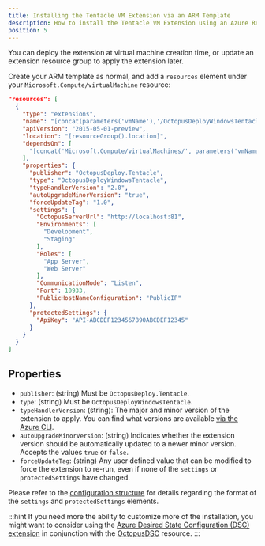 ```yaml
---
title: Installing the Tentacle VM Extension via an ARM Template
description: How to install the Tentacle VM Extension using an Azure Resource Manager (ARM) Template
position: 5
---
```


You can deploy the extension at virtual machine creation time, or update an extension resource group to apply the extension later.

Create your ARM template as normal, and add a `resources` element under your `Microsoft.Compute/virtualMachine` resource:

```json
"resources": [
  {
    "type": "extensions",
    "name": "[concat(parameters('vmName'),'/OctopusDeployWindowsTentacle')]",
    "apiVersion": "2015-05-01-preview",
    "location": "[resourceGroup().location]",
    "dependsOn": [
      "[concat('Microsoft.Compute/virtualMachines/', parameters('vmName'))]"
    ],
    "properties": {
      "publisher": "OctopusDeploy.Tentacle",
      "type": "OctopusDeployWindowsTentacle",
      "typeHandlerVersion": "2.0",
      "autoUpgradeMinorVersion": "true",
      "forceUpdateTag": "1.0",
      "settings": {
        "OctopusServerUrl": "http://localhost:81",
        "Environments": [
          "Development",
          "Staging"
        ],
        "Roles": [
          "App Server",
          "Web Server"
        ],
        "CommunicationMode": "Listen",
        "Port": 10933,
        "PublicHostNameConfiguration": "PublicIP"
      },
      "protectedSettings": {
        "ApiKey": "API-ABCDEF1234567890ABCDEF12345"
      }
    }
  }
]
```

## Properties ##

* `publisher`: (string) Must be `OctopusDeploy.Tentacle`.
* `type`: (string) Must be `OctopusDeployWindowsTentacle`.
* `typeHandlerVersion`: (string): The major and minor version of the extension to apply. You can find what versions are available [via the Azure CLI](via-the-azure-cli.md).
* `autoUpgradeMinorVersion`: (string) Indicates whether the extension version should be automatically updated to a newer minor version. Accepts the values `true` or `false`.
* `forceUpdateTag`: (string) Any user defined value that can be modified to force the extension to re-run, even if none of the `settings` or `protectedSettings` have changed.

Please refer to the [configuration structure](configuration-structure.md) for details regarding the format of the `settings` and `protectedSettings` elements.

:::hint
If you need more the ability to customize more of the installation, you might want to consider using the [Azure Desired State Configuration (DSC) extension](https://docs.microsoft.com/en-us/azure/virtual-machines/virtual-machines-windows-extensions-dsc-overview) in conjunction with the [OctopusDSC](https://www.powershellgallery.com/packages/OctopusDSC) resource.
:::
